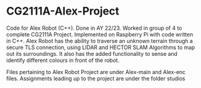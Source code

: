# CG2111A-Alex-Project
Code for Alex Robot (C++). Done in AY 22/23.
Worked in group of 4 to complete CG2111A Project. Implemented on Raspberry Pi with code written in C++.
Alex Robot has the ability to traverse an unknown terrain through a secure TLS connection, using LIDAR and HECTOR SLAM Algorithms to map out its surroundings.
It also has the added functionality to sense and identify different colours in front of the robot.

Files pertaining to Alex Robot Project are under Alex-main and Alex-enc files.
Assignments leading up to the project are under the folder studios
